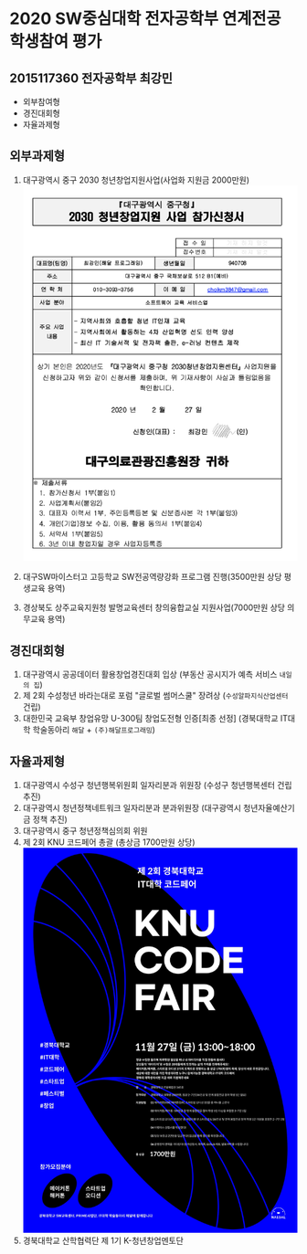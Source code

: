 # 2020 SW중심대학 전자공학부 연계전공 학생참여 평가

## 2015117360 전자공학부 최강민
* 외부참여형
* 경진대회형
* 자율과제형

## 외부과제형
1. 대구광역시 중구 2030 청년창업지원사업(사업화 지원금 2000만원)
![중구청_2030_사업_참가신청서](img/중구청_2030_사업_참가신청서.png)

2. 대구SW마이스터고 고등학교 SW전공역량강화 프로그램 진행(3500만원 상당 평생교육 용역)

3. 경상북도 상주교육지원청 발명교육센터 창의융합교실 지원사업(7000만원 상당 의무교육 용역)


## 경진대회형
1. 대구광역시 공공데이터 활용창업경진대회 입상
(부동산 공시지가 예측 서비스 `내일의 집`)
2. 제 2회 수성청년 바라는대로 포럼 "글로벌 썸머스쿨" 장려상
(`수성알파지식산업센터` 건립)
3. 대한민국 교육부 창업유망 U-300팀 창업도전형 인증[최종 선정]
(경북대학교 IT대학 학술동아리 `해달` + `(주)해달프로그래밍`)

## 자율과제형
1. 대구광역시 수성구 청년행복위원회 일자리분과 위원장
(수성구 청년행복센터 건립 추진)
2. 대구광역시 청년정책네트워크 일자리분과 분과위원장
(대구광역시 청년자율예산기금 정책 추진)
3. 대구광역시 중구 청년정책심의회 위원
4. 제 2회 KNU 코드페어 총괄
(총상금 1700만원 상당)
![제 2회 KNU 코드페어](img/Second_KNU_Codefair.jpeg)
5. 경북대학교 산학협력단 제 1기 K-청년창업멘토단

